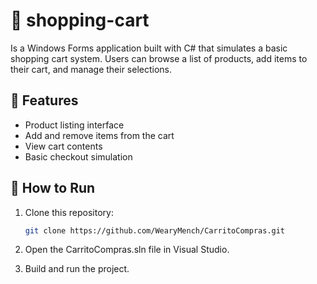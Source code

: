 # 🛒 shopping-cart

Is a Windows Forms application built with C# that simulates a basic shopping cart system. Users can browse a list of products, add items to their cart, and manage their selections.

## 🧩 Features

- Product listing interface
- Add and remove items from the cart
- View cart contents
- Basic checkout simulation

## 🚀 How to Run

1. Clone this repository:
   ```bash
   git clone https://github.com/WearyMench/CarritoCompras.git
2. Open the CarritoCompras.sln file in Visual Studio.

3. Build and run the project.
